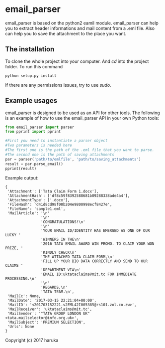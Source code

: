 # email_parser

email_parser is based on the python2 eamil module.
email_parser can help you to extract header informations and mail content from a .eml file. 
Also can help you to save the attachment to the place you want.

## The installation

To clone the whole project into your computer.
And *cd* into the project folder.
To run this command
```
python setup.py install
```
If there are any permissions issues, try to use *sudo*.

## Example usages

email_parser is designed to be used as an API for other tools. The following is
an example of how to use the email_parser API in your own Python tools:

```python
from email_parser import parser
from pprint import pprint

#First you need to instantiate a parser object
#Two parameters is needed here
#The first one is the path of the .eml file that you want to parse.
#The second one is the path of saving attachments 
par = parser('path/to/emlfile', 'path/to/saving_attachments')
result = par.parse_email()
pprint(result)
```

Example output:

```
{
 'Attachment': ['Tata Claim Form 1.docx'],
 'AttachmentHash': ['df8c59f8392588681b09288338ade4a4'],
 'AttachmentType': ['.docx'],
 'FileHash': 'd41d8cd98f00b204e9800998ecf8427e',
 'FileName': 'sample1.eml',
 'MailArticle': '\n'
                '\n'
                'CONGRATULATIONS!\n'
                '\n'
                'YOUR EMAIL ID/IDENTITY HAS EMERGED AS ONE OF OUR LUCKY '
                'WINNERS IN THE\n'
                '2016 TATA EMAIL AWARD WIN PROMO. TO CLAIM YOUR WON PRIZE, '
                'KINDLY CHECK\n'
                'THE ATTACHED TATA CLAIM FORM,\n'
                'FILL UP YOUR BIO DATA CORRECTLY AND SEND TO OUR CLAIMS '
                'DEPARTMENT VIA\n'
                'EMAIL ID:uktataclaims@mit.tc FOR IMMEDIATE PROCESSING.\n'
                '\n'
                'REGARDS,\n'
                'TATA TEAM.\n',
 'MailCc': None,
 'MailDate': '2017-03-15 22:21:04+00:00',
 'MailID': '<201703152221.v2FML42I005385@rs101.zol.co.zw>',
 'MailReceiver': 'uktataclaims@mit.tc',
 'MailSender': '"TATA GROUP LONDON UK" <tata.mailselector@info.org.uk>',
 'MailSubject': 'PREMIUM SELECTION',
 'Urls': None
}
```

Copyright (c) 2017 haruka
